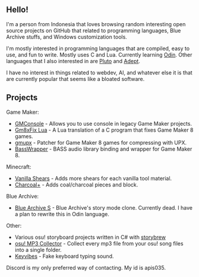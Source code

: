 ## Hello!

I'm a person from Indonesia that loves browsing random interesting open source projects on GitHub that related to programming languages, Blue Archive stuffs, and Windows customization tools.

I'm mostly interested in programming languages that are compiled, easy to use, and fun to write. Mostly uses C and Lua. Currently learning [Odin](https://odin-lang.com). Other languages that I also interested in are [Pluto](https://pluto-lang.org) and [Adept](https://github.com/AdeptLanguage/Adept).

I have no interest in things related to webdev, AI, and whatever else it is that are currently popular that seems like a bloated software.

## Projects

Game Maker:
- [GMConsole](https://github.com/Apis035/GMConsole) - Allows you to use console in legacy Game Maker projects.
- [Gm8xFix Lua](https://github.com/Apis035/gm8x_fix_lua) - A Lua translation of a C program that fixes Game Maker 8 games.
- [gmupx](https://github.com/Apis035/gmupx) - Patcher for Game Maker 8 games for compressing with UPX.
- [BassWrapper](https://github.com/Apis035/BassWrapper) - BASS audio library binding and wrapper for Game Maker 8.

Minecraft:
- [Vanilla Shears](https://github.com/Apis035/vanilla-shears) - Adds more shears for each vanilla tool material.
- [Charcoal+](https://github.com/Apis035/charcoal-plus) - Adds coal/charcoal pieces and block.

Blue Archive:
- [Blue Archive S](https://github.com/Apis035/Blue-Archive-S) - Blue Archive's story mode clone. Currently dead. I have a plan to rewrite this in Odin language.

Other:
- Various osu! storyboard projects written in C# with [storybrew](https://github.com/Damnae/storybrew)
- [osu! MP3 Collector](https://github.com/Apis035/osu-mp3-collector) - Collect every mp3 file from your osu! song files into a single folder.
- [Keyvibes](https://github.com/Apis035/keyvibes) - Fake keyboard typing sound.

Discord is my only preferred way of contacting. My id is apis035.

<!---
Apis035/Apis035 is a ✨ special ✨ repository because its `README.md` (this file) appears on your GitHub profile.
You can click the Preview link to take a look at your changes.
--->
